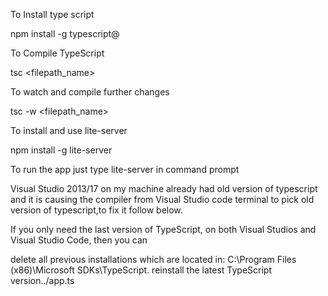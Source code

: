 
 To Install type script

 npm install -g typescript@<version number>

 To Compile TypeScript

 tsc <filepath_name>

 To watch and compile further changes

 tsc -w <filepath_name>


 To  install and  use lite-server 

  npm install -g lite-server

 To run the app just type  lite-server in command prompt 




 Visual Studio 2013/17 on my machine already had old version of typescript and it is causing
the compiler from Visual Studio code terminal to pick old version of typescript,to fix it follow below.

If you only need the last version of TypeScript, on both Visual Studios and Visual Studio Code, then you can

delete all previous installations which are located in: 
C:\Program Files (x86)\Microsoft SDKs\TypeScript.
reinstall the latest TypeScript version../app.ts